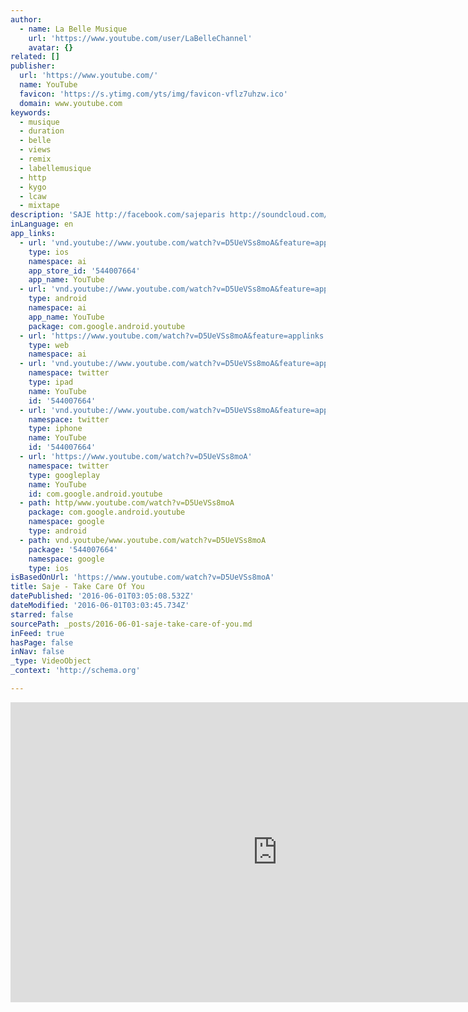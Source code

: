 ```yaml
---
author:
  - name: La Belle Musique
    url: 'https://www.youtube.com/user/LaBelleChannel'
    avatar: {}
related: []
publisher:
  url: 'https://www.youtube.com/'
  name: YouTube
  favicon: 'https://s.ytimg.com/yts/img/favicon-vflz7uhzw.ico'
  domain: www.youtube.com
keywords:
  - musique
  - duration
  - belle
  - views
  - remix
  - labellemusique
  - http
  - kygo
  - lcaw
  - mixtape
description: 'SAJE http://facebook.com/sajeparis http://soundcloud.com/sajeofficial Photo by Kenny Sweeney http://www.kenny-sweeney.com --- Join La Belle Musique community: ⍟ http://twitter.labellemusique.co ⍟ http://facebook.labellemusique.co ⍟ http://instagram.labellemusique.co ⍟ http://soundcloud.labellemusique.co'
inLanguage: en
app_links:
  - url: 'vnd.youtube://www.youtube.com/watch?v=D5UeVSs8moA&feature=applinks'
    type: ios
    namespace: ai
    app_store_id: '544007664'
    app_name: YouTube
  - url: 'vnd.youtube://www.youtube.com/watch?v=D5UeVSs8moA&feature=applinks'
    type: android
    namespace: ai
    app_name: YouTube
    package: com.google.android.youtube
  - url: 'https://www.youtube.com/watch?v=D5UeVSs8moA&feature=applinks'
    type: web
    namespace: ai
  - url: 'vnd.youtube://www.youtube.com/watch?v=D5UeVSs8moA&feature=applinks'
    namespace: twitter
    type: ipad
    name: YouTube
    id: '544007664'
  - url: 'vnd.youtube://www.youtube.com/watch?v=D5UeVSs8moA&feature=applinks'
    namespace: twitter
    type: iphone
    name: YouTube
    id: '544007664'
  - url: 'https://www.youtube.com/watch?v=D5UeVSs8moA'
    namespace: twitter
    type: googleplay
    name: YouTube
    id: com.google.android.youtube
  - path: http/www.youtube.com/watch?v=D5UeVSs8moA
    package: com.google.android.youtube
    namespace: google
    type: android
  - path: vnd.youtube/www.youtube.com/watch?v=D5UeVSs8moA
    package: '544007664'
    namespace: google
    type: ios
isBasedOnUrl: 'https://www.youtube.com/watch?v=D5UeVSs8moA'
title: Saje - Take Care Of You
datePublished: '2016-06-01T03:05:08.532Z'
dateModified: '2016-06-01T03:03:45.734Z'
starred: false
sourcePath: _posts/2016-06-01-saje-take-care-of-you.md
inFeed: true
hasPage: false
inNav: false
_type: VideoObject
_context: 'http://schema.org'

---
```

<iframe src="https://cdn.embedly.com/widgets/media.html?src=https%3A%2F%2Fwww.youtube.com%2Fembed%2FD5UeVSs8moA%3Ffeature%3Doembed&amp;url=http%3A%2F%2Fwww.youtube.com%2Fwatch%3Fv%3DD5UeVSs8moA&amp;image=https%3A%2F%2Fi.ytimg.com%2Fvi%2FD5UeVSs8moA%2Fhqdefault.jpg&amp;key=b7d04c9b404c499eba89ee7072e1c4f7&amp;type=text%2Fhtml&amp;schema=youtube" width="854" height="480" scrolling="no" frameborder="0" allowfullscreen="" style=""></iframe>